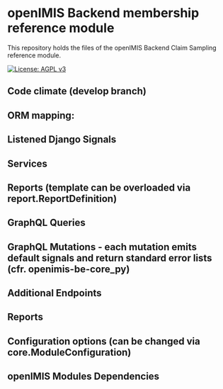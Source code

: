 # openIMIS Backend membership reference module
This repository holds the files of the openIMIS Backend Claim Sampling reference module.

[![License: AGPL v3](https://img.shields.io/badge/License-AGPL%20v3-blue.svg)](https://www.gnu.org/licenses/agpl-3.0)

## Code climate (develop branch)

## ORM mapping:

## Listened Django Signals

## Services

## Reports (template can be overloaded via report.ReportDefinition)

## GraphQL Queries

## GraphQL Mutations - each mutation emits default signals and return standard error lists (cfr. openimis-be-core_py)

## Additional Endpoints

## Reports

## Configuration options (can be changed via core.ModuleConfiguration)


## openIMIS Modules Dependencies

